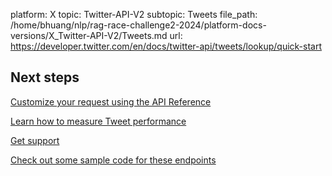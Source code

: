 platform: X
topic: Twitter-API-V2
subtopic: Tweets
file_path: /home/bhuang/nlp/rag-race-challenge2-2024/platform-docs-versions/X_Twitter-API-V2/Tweets.md
url: https://developer.twitter.com/en/docs/twitter-api/tweets/lookup/quick-start

## Next steps

[Customize your request using the API Reference](https://developer.twitter.com/en/docs/twitter-api/tweets/lookup/api-reference "Customize your request using the API Reference")

[Learn how to measure Tweet performance](https://developer.twitter.com/en/docs/tutorials/measure-tweet-performance "Learn how to measure Tweet performance")

[Get support](https://developer.twitter.com/en/support/twitter-api "Get support")

[Check out some sample code for these endpoints](https://github.com/twitterdev/Twitter-API-v2-sample-code "Check out some sample code for these endpoints")